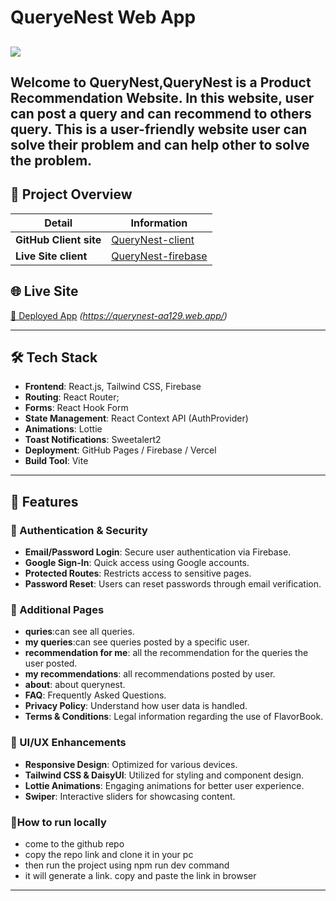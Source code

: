 # QueryeNest Web App

## <img src="https://i.postimg.cc/X7ktgbpZ/project1.png">

Welcome to **QueryNest**,QueryNest is a Product Recommendation Website. In this website, user can post a query and can recommend to others query. This is a user-friendly website user can solve their problem and can help other to solve the problem.
---

## 📌 Project Overview

| Detail                 | Information                                                                        |
| ---------------------- | ---------------------------------------------------------------------------------- |
| **GitHub Client site** | [QueryNest-client](https://github.com/atikur-2003/mealmate-client)         |
| **Live Site client**   | [QueryNest-firebase](https://querynest-aa129.web.app/)                                            |

## 🌐 Live Site

[🔗 Deployed App](#) _(https://querynest-aa129.web.app/)_

---

## 🛠️ Tech Stack

- **Frontend**: React.js, Tailwind CSS, Firebase
- **Routing**: React Router;
- **Forms**: React Hook Form
- **State Management**: React Context API (AuthProvider)
- **Animations**: Lottie
- **Toast Notifications**: Sweetalert2
- **Deployment**: GitHub Pages / Firebase / Vercel
- **Build Tool**: Vite
---

## 🚀 Features

### 🔐 Authentication & Security

- **Email/Password Login**: Secure user authentication via Firebase.
- **Google Sign-In**: Quick access using Google accounts.
- **Protected Routes**: Restricts access to sensitive pages.
- **Password Reset**: Users can reset passwords through email verification.

### 📄 Additional Pages

- **quries**:can see all queries.
- **my queries**:can see queries posted by a specific user.
- **recommendation for me**: all the recommendation for the queries the user posted.
- **my recommendations**: all recommendations posted by user.
- **about**: about querynest.
- **FAQ**: Frequently Asked Questions.
- **Privacy Policy**: Understand how user data is handled.
- **Terms & Conditions**: Legal information regarding the use of FlavorBook.

### 🎨 UI/UX Enhancements

- **Responsive Design**: Optimized for various devices.
- **Tailwind CSS & DaisyUI**: Utilized for styling and component design.
- **Lottie Animations**: Engaging animations for better user experience.
- **Swiper**: Interactive sliders for showcasing content.

### 🎨How to run locally

- come to the github repo
- copy the repo link and clone it in your pc
- then run the project using npm run dev command
- it will generate a link. copy and paste the link in browser

---

